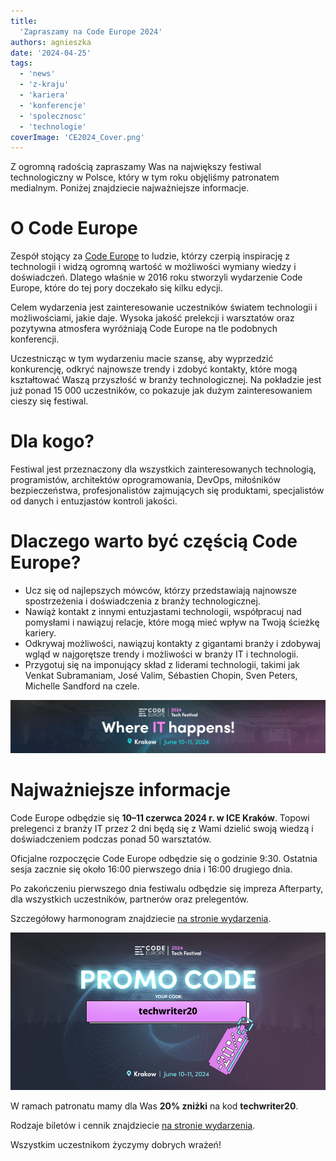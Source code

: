 ```yaml
---
title:
  'Zapraszamy na Code Europe 2024'
authors: agnieszka
date: '2024-04-25'
tags:
  - 'news'
  - 'z-kraju'
  - 'kariera'
  - 'konferencje'
  - 'spolecznosc'
  - 'technologie'
coverImage: 'CE2024_Cover.png'
---
```


Z ogromną radością zapraszamy Was na największy festiwal technologiczny w Polsce, który w tym roku objęliśmy patronatem medialnym. Poniżej znajdziecie najważniejsze informacje.

<!--truncate-->


# O Code Europe

Zespół stojący za [Code Europe](https://www.codeeurope.pl/pl/) to ludzie, którzy czerpią inspirację z technologii i widzą ogromną wartość w możliwości wymiany wiedzy i doświadczeń. Dlatego właśnie w 2016 roku stworzyli wydarzenie Code Europe, które do tej pory doczekało się kilku edycji.

Celem wydarzenia jest zainteresowanie uczestników światem technologii i możliwościami, jakie daje. Wysoka jakość prelekcji i warsztatów oraz pozytywna atmosfera wyróżniają Code Europe na tle podobnych konferencji.


Uczestnicząc w tym wydarzeniu macie szansę, aby wyprzedzić konkurencję, odkryć najnowsze trendy i zdobyć kontakty, które mogą kształtować Waszą przyszłość w branży technologicznej. Na pokładzie jest już ponad 15 000 uczestników, co pokazuje jak dużym zainteresowaniem cieszy się festiwal. 

# Dla kogo?

Festiwal jest przeznaczony dla wszystkich zainteresowanych technologią, programistów, architektów oprogramowania, DevOps, miłośników bezpieczeństwa, profesjonalistów zajmujących się produktami, specjalistów od danych i entuzjastów kontroli jakości.

# Dlaczego warto być częścią Code Europe?

- Ucz się od najlepszych mówców, którzy przedstawiają najnowsze spostrzeżenia i doświadczenia z branży technologicznej.
- Nawiąż kontakt z innymi entuzjastami technologii, współpracuj nad pomysłami i nawiązuj relacje, które mogą mieć wpływ na Twoją ścieżkę kariery.
- Odkrywaj możliwości, nawiązuj kontakty z gigantami branży i zdobywaj wgląd w najgorętsze trendy i możliwości w branży IT i technologii.
- Przygotuj się na imponujący skład z liderami technologii, takimi jak Venkat Subramaniam, José Valim, Sébastien Chopin, Sven Peters, Michelle Sandford na czele.

![CE2024_Linkedin_Cover](images/CE2024_Linkedin_Cover.png)

# Najważniejsze informacje

Code Europe odbędzie się **10–11 czerwca 2024 r. w ICE Kraków**. Topowi prelegenci z branży IT przez 2 dni będą się z Wami dzielić swoją wiedzą i doświadczeniem podczas ponad 50 warsztatów.

Oficjalne rozpoczęcie Code Europe odbędzie się o godzinie 9:30. Ostatnia sesja zacznie się około 16:00 pierwszego dnia i 16:00 drugiego dnia.

Po zakończeniu pierwszego dnia festiwalu odbędzie się impreza Afterparty, dla wszystkich uczestników, partnerów oraz prelegentów.

Szczegółowy harmonogram znajdziecie [na stronie wydarzenia](https://www.codeeurope.pl/pl/agenda).

![CE2024_Promo_Code](images/CE2024_Promo_Code.png)

W ramach patronatu mamy dla Was **20% zniżki** na kod **techwriter20**.

Rodzaje biletów i cennik znajdziecie [na stronie wydarzenia](https://www.codeeurope.pl/pl/kup-bilet).

Wszystkim uczestnikom życzymy dobrych wrażeń!
